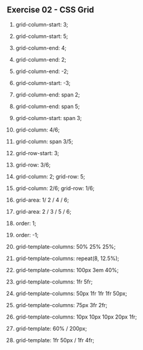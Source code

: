 ## Exercise 02 - CSS Grid

1. grid-column-start: 3;

2. grid-column-start: 5;

3. grid-column-end: 4;

4. grid-column-end: 2;

5. grid-column-end: -2;

6. grid-column-start: -3;

7. grid-column-end: span 2;

8. grid-column-end: span 5;

9. grid-column-start: span 3;

10. grid-column: 4/6;

11. grid-column: span 3/5;

12. grid-row-start: 3;

13. grid-row: 3/6;

14. grid-column: 2;
    grid-row: 5;

15. grid-column: 2/6;
    grid-row: 1/6;

16. grid-area: 1/ 2 / 4 / 6;

17. grid-area: 2 / 3 / 5 / 6;

18. order: 1;

19. order: -1;

20. grid-template-columns: 50% 25% 25%;

21. grid-template-columns: repeat(8, 12.5%);

22. grid-template-columns: 100px 3em 40%;

23. grid-template-columns: 1fr 5fr;

24. grid-template-columns: 50px 1fr 1fr 1fr 50px;

25. grid-template-columns: 75px 3fr 2fr;

26. grid-template-columns: 10px 10px 10px 20px 1fr;

27. grid-template: 60% / 200px;

28. grid-template: 1fr 50px / 1fr 4fr;
